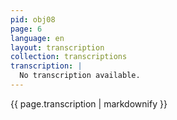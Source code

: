 ```yaml
---
pid: obj08
page: 6
language: en
layout: transcription
collection: transcriptions
transcription: |
  No transcription available.
---
```


{{ page.transcription | markdownify }}
